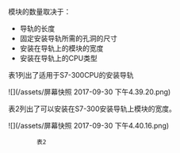 模块的数量取决于：

* 导轨的长度
* 固定安装导轨所需的孔洞的尺寸
* 安装在导轨上的模块的宽度
* 安装在导轨上的CPU类型



表1列出了适用于S7-300CPU的安装导轨

![](/assets/屏幕快照 2017-09-30 下午4.39.20.png)

表2列出了可以安装在S7-300安装导轨上模块的宽度。

![](/assets/屏幕快照 2017-09-30 下午4.40.16.png)

            表2



